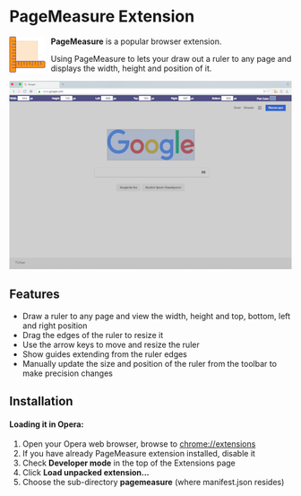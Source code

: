 # PageMeasure Extension

<img alt="PageMeasure Extension Logo" src="https://github.com/yvolkan/PageMeasure/blob/master/logo.png" align="left" style="padding: 0 10px 5px 0">

**PageMeasure** is a popular browser extension.

Using PageMeasure to lets your draw out a ruler to any page and displays the width, height and position of it.


<div style="text-align:center">
<img alt="PageMeasure Extension Screenshot" src="https://github.com/yvolkan/PageMeasure/blob/master/ScreenShot-4.png">
</div>

## Features
* Draw a ruler to any page and view the width, height and top, bottom, left and right position
* Drag the edges of the ruler to resize it
* Use the arrow keys to move and resize the ruler
* Show guides extending from the ruler edges
* Manually update the size and position of the ruler from the toolbar to make precision changes

## Installation
#### Loading it in Opera:
1. Open your Opera web browser, browse to [chrome://extensions](chrome://extensions)
1. If you have already PageMeasure extension installed, disable it
1. Check **Developer mode** in the top of the Extensions page
1. Click **Load unpacked extension...**
1. Choose the sub-directory **pagemeasure** (where manifest.json resides)